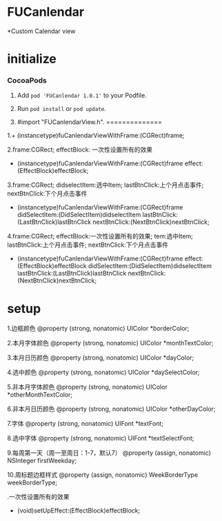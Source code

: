 # FUCanlendar
*Custom Calendar view

# initialize

### CocoaPods

1. Add `pod 'FUCanlendar 1.0.1'` to your Podfile.

2. Run `pod install` or `pod update`.

3. #import "FUCanlendarView.h".
==============

1.+ (instancetype)fuCanlendarViewWithFrame:(CGRect)frame;
 
2.frame:CGRect;  effectBlock: 一次性设置所有的效果

 + (instancetype)fuCanlendarViewWithFrame:(CGRect)frame effect:(EffectBlock)effectBlock;

3.frame:CGRect;  didselectItem:选中Item;  lastBtnClick:上个月点击事件;  nextBtnClick:下个月点击事件

 + (instancetype)fuCanlendarViewWithFrame:(CGRect)frame didSelectItem:(DidSelectItem)didselectItem lastBtnClick:(LastBtnClick)lastBtnClick nextBtnClick:(NextBtnClick)nextBtnClick;

4.frame:CGRect; effectBlock:一次性设置所有的效果;  tem:选中Item;  lastBtnClick:上个月点击事件;  nextBtnClick:下个月点击事件
 
 + (instancetype)fuCanlendarViewWithFrame:(CGRect)frame effect:(EffectBlock)effectBlock didSelectItem:(DidSelectItem)didselectItem lastBtnClick:(LastBtnClick)lastBtnClick nextBtnClick:(NextBtnClick)nextBtnClick;

# setup
1.边框颜色
@property (strong, nonatomic) UIColor *borderColor;

2.本月字体颜色
@property (strong, nonatomic) UIColor *monthTextColor;

3.本月日历颜色
@property (strong, nonatomic) UIColor *dayColor;

4.选中颜色
@property (strong, nonatomic) UIColor *daySelectColor;

5.非本月字体颜色
@property (strong, nonatomic) UIColor *otherMonthTextColor;

6.非本月日历颜色
@property (strong, nonatomic) UIColor *otherDayColor;

7.字体
@property (strong, nonatomic) UIFont *textFont;

8.选中字体
@property (strong, nonatomic) UIFont *textSelectFont;

9.每周第一天（周一至周日：1-7，默认7）
@property (assign, nonatomic) NSInteger firstWeekday;

10.周标题边框样式
@property (assign, nonatomic) WeekBorderType weekBorderType;


.一次性设置所有的效果
- (void)setUpEffect:(EffectBlock)effectBlock;
